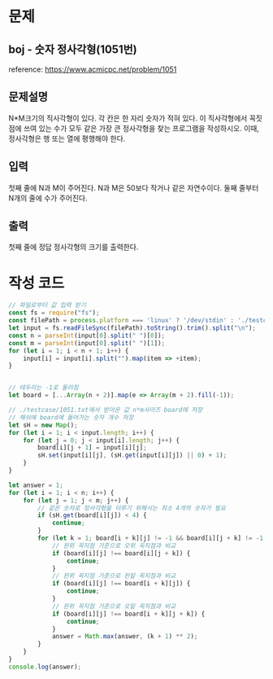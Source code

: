 # 문제

## boj - 숫자 정사각형(1051번)

reference: https://www.acmicpc.net/problem/1051

## 문제설명

N*M크기의 직사각형이 있다. 각 칸은 한 자리 숫자가 적혀 있다. 이 직사각형에서 꼭짓점에 쓰여 있는 수가 모두 같은 가장 큰 정사각형을 찾는 프로그램을 작성하시오. 이때, 정사각형은 행 또는 열에 평행해야 한다.

## 입력

첫째 줄에 N과 M이 주어진다. N과 M은 50보다 작거나 같은 자연수이다. 둘째 줄부터 N개의 줄에 수가 주어진다.

## 출력

첫째 줄에 정답 정사각형의 크기를 출력한다.

# 작성 코드

```js
// 파일로부터 값 입력 받기
const fs = require("fs");
const filePath = process.platform === 'linux' ? '/dev/stdin' : './testcase/1051.txt';
let input = fs.readFileSync(filePath).toString().trim().split("\n");
const n = parseInt(input[0].split(" ")[0]);
const m = parseInt(input[0].split(" ")[1]);
for (let i = 1; i < n + 1; i++) {
    input[i] = input[i].split("").map(item => +item);
}


// 테두리는 -1로 둘러침
let board = [...Array(n + 2)].map(e => Array(m + 2).fill(-1));

// ./testcase/1051.txt에서 받아온 값 n*m사이즈 board에 저장
// 해쉬에 board에 들어가는 숫자 개수 저장
let sH = new Map();
for (let i = 1; i < input.length; i++) {
    for (let j = 0; j < input[i].length; j++) {
        board[i][j + 1] = input[i][j];
        sH.set(input[i][j], (sH.get(input[i][j]) || 0) + 1);
    }
}

let answer = 1;
for (let i = 1; i < n; i++) {
    for (let j = 1; j < m; j++) {
        // 같은 숫자로 정사각형을 이루기 위해서는 최소 4개의 숫자가 필요
        if (sH.get(board[i][j]) < 4) {
            continue;
        }
        for (let k = 1; board[i + k][j] != -1 && board[i][j + k] != -1; k++) {
            // 왼위 꼭지점 기준으로 오위 꼭지점과 비교
            if (board[i][j] !== board[i][j + k]) {
                continue;
            }
            // 왼위 꼭지점 기준으로 왼밑 꼭지점과 비교
            if (board[i][j] !== board[i + k][j]) {
                continue;
            }
            // 왼위 꼭지점 기준으로 오밑 꼭지점과 비교
            if (board[i][j] !== board[i + k][j + k]) {
                continue;
            }
            answer = Math.max(answer, (k + 1) ** 2);
        }
    }
}
console.log(answer);
```
